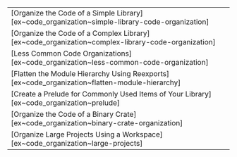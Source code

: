 ||
|--------|
| [Organize the Code of a Simple Library][ex~code_organization~simple-library-code-organization] |
| [Organize the Code of a Complex Library][ex~code_organization~complex-library-code-organization] |
| [Less Common Code Organizations][ex~code_organization~less-common-code-organization] |
| [Flatten the Module Hierarchy Using Reexports][ex~code_organization~flatten-module-hierarchy] |
| [Create a Prelude for Commonly Used Items of Your Library][ex~code_organization~prelude] |
| [Organize the Code of a Binary Crate][ex~code_organization~binary-crate-organization] |
| [Organize Large Projects Using a Workspace][ex~code_organization~large-projects] |
